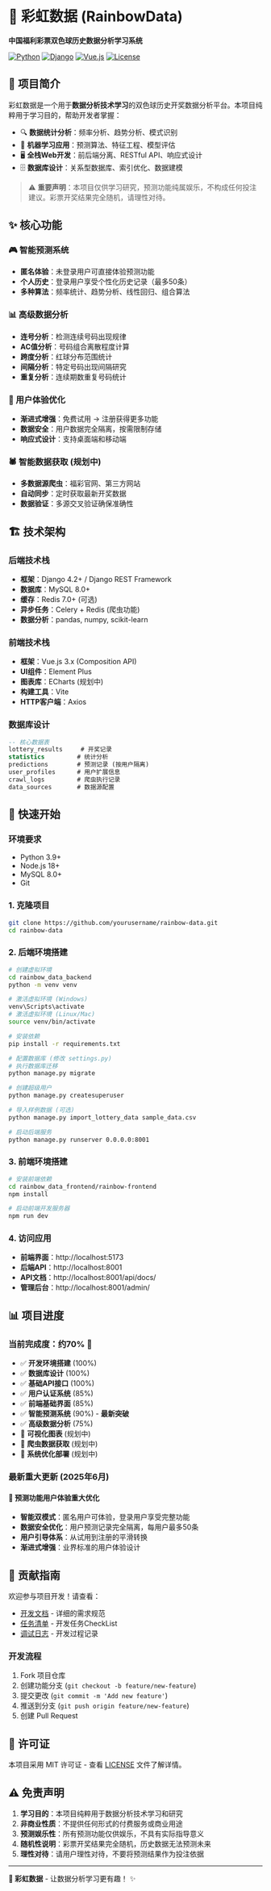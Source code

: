 # 🌈 彩虹数据 (RainbowData)

**中国福利彩票双色球历史数据分析学习系统**

[![Python](https://img.shields.io/badge/Python-3.9+-blue.svg)](https://python.org)
[![Django](https://img.shields.io/badge/Django-4.2+-green.svg)](https://djangoproject.com)
[![Vue.js](https://img.shields.io/badge/Vue.js-3.x-brightgreen.svg)](https://vuejs.org)
[![License](https://img.shields.io/badge/License-MIT-yellow.svg)](LICENSE)

## 📖 项目简介

彩虹数据是一个用于**数据分析技术学习**的双色球历史开奖数据分析平台。本项目纯粹用于学习目的，帮助开发者掌握：

- 🔍 **数据统计分析**：频率分析、趋势分析、模式识别
- 🎯 **机器学习应用**：预测算法、特征工程、模型评估
- 🖥️ **全栈Web开发**：前后端分离、RESTful API、响应式设计
- 🗄️ **数据库设计**：关系型数据库、索引优化、数据建模

> ⚠️ **重要声明**：本项目仅供学习研究，预测功能纯属娱乐，不构成任何投注建议。彩票开奖结果完全随机，请理性对待。

## ✨ 核心功能

### 🎮 智能预测系统
- **匿名体验**：未登录用户可直接体验预测功能
- **个人历史**：登录用户享受个性化历史记录（最多50条）
- **多种算法**：频率统计、趋势分析、线性回归、组合算法

### 📊 高级数据分析
- **连号分析**：检测连续号码出现规律
- **AC值分析**：号码组合离散程度计算
- **跨度分析**：红球分布范围统计
- **间隔分析**：特定号码出现间隔研究
- **重复分析**：连续期数重复号码统计

### 👤 用户体验优化
- **渐进式增强**：免费试用 → 注册获得更多功能
- **数据安全**：用户数据完全隔离，按需限制存储
- **响应式设计**：支持桌面端和移动端

### 🕷️ 智能数据获取 (规划中)
- **多数据源爬虫**：福彩官网、第三方网站
- **自动同步**：定时获取最新开奖数据
- **数据验证**：多源交叉验证确保准确性

## 🏗️ 技术架构

### 后端技术栈
- **框架**：Django 4.2+ / Django REST Framework
- **数据库**：MySQL 8.0+
- **缓存**：Redis 7.0+ (可选)
- **异步任务**：Celery + Redis (爬虫功能)
- **数据分析**：pandas, numpy, scikit-learn

### 前端技术栈
- **框架**：Vue.js 3.x (Composition API)
- **UI组件**：Element Plus
- **图表库**：ECharts (规划中)
- **构建工具**：Vite
- **HTTP客户端**：Axios

### 数据库设计
```sql
-- 核心数据表
lottery_results     # 开奖记录
statistics         # 统计分析
predictions        # 预测记录 (按用户隔离)
user_profiles      # 用户扩展信息
crawl_logs         # 爬虫执行记录
data_sources       # 数据源配置
```

## 🚀 快速开始

### 环境要求
- Python 3.9+
- Node.js 18+
- MySQL 8.0+
- Git

### 1. 克隆项目
```bash
git clone https://github.com/yourusername/rainbow-data.git
cd rainbow-data
```

### 2. 后端环境搭建
```bash
# 创建虚拟环境
cd rainbow_data_backend
python -m venv venv

# 激活虚拟环境 (Windows)
venv\Scripts\activate
# 激活虚拟环境 (Linux/Mac)
source venv/bin/activate

# 安装依赖
pip install -r requirements.txt

# 配置数据库 (修改 settings.py)
# 执行数据库迁移
python manage.py migrate

# 创建超级用户
python manage.py createsuperuser

# 导入样例数据 (可选)
python manage.py import_lottery_data sample_data.csv

# 启动后端服务
python manage.py runserver 0.0.0.0:8001
```

### 3. 前端环境搭建
```bash
# 安装前端依赖
cd rainbow_data_frontend/rainbow-frontend
npm install

# 启动前端开发服务器
npm run dev
```

### 4. 访问应用
- **前端界面**：http://localhost:5173
- **后端API**：http://localhost:8001
- **API文档**：http://localhost:8001/api/docs/
- **管理后台**：http://localhost:8001/admin/

## 📊 项目进度

### 当前完成度：约70% 🎉

- ✅ **开发环境搭建** (100%)
- ✅ **数据库设计** (100%)
- ✅ **基础API接口** (100%)
- ✅ **用户认证系统** (85%)
- ✅ **前端基础界面** (85%)
- ✅ **智能预测系统** (90%) - **最新突破**
- ✅ **高级数据分析** (75%)
- 🚧 **可视化图表** (规划中)
- 🚧 **爬虫数据获取** (规划中)
- 🚧 **系统优化部署** (规划中)

### 最新重大更新 (2025年6月)

#### 🎯 预测功能用户体验重大优化
- **智能双模式**：匿名用户可体验，登录用户享受完整功能
- **数据安全优化**：用户预测记录完全隔离，每用户最多50条
- **用户引导体系**：从试用到注册的平滑转换
- **渐进式增强**：业界标准的用户体验设计

## 🤝 贡献指南

欢迎参与项目开发！请查看：
- [开发文档](Requirements/RD1.md) - 详细的需求规范
- [任务清单](Requirements/RD2.md) - 开发任务CheckList
- [调试日志](.cursor/myfiles/diary/debug.md) - 开发过程记录

### 开发流程
1. Fork 项目仓库
2. 创建功能分支 (`git checkout -b feature/new-feature`)
3. 提交更改 (`git commit -m 'Add new feature'`)
4. 推送到分支 (`git push origin feature/new-feature`)
5. 创建 Pull Request

## 📄 许可证

本项目采用 MIT 许可证 - 查看 [LICENSE](LICENSE) 文件了解详情。

## ⚠️ 免责声明

1. **学习目的**：本项目纯粹用于数据分析技术学习和研究
2. **非商业性质**：不提供任何形式的付费服务或商业用途
3. **预测娱乐性**：所有预测功能仅供娱乐，不具有实际指导意义
4. **随机性说明**：彩票开奖结果完全随机，历史数据无法预测未来
5. **理性对待**：请用户理性对待，不要将预测结果作为投注依据


---

**🌈 彩虹数据** - 让数据分析学习更有趣！ ✨ 